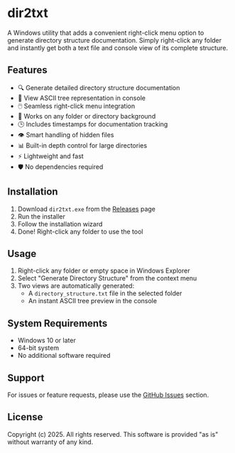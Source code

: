 # dir2txt

A Windows utility that adds a convenient right-click menu option to generate directory structure documentation. Simply right-click any folder and instantly get both a text file and console view of its complete structure.

## Features

- 🔍 Generate detailed directory structure documentation
- 🌲 View ASCII tree representation in console
- 🖱️ Seamless right-click menu integration
- 🎯 Works on any folder or directory background
- 🕒 Includes timestamps for documentation tracking
- 👁️ Smart handling of hidden files
- 📊 Built-in depth control for large directories
- ⚡ Lightweight and fast
- 🛡️ No dependencies required

## Installation

1. Download `dir2txt.exe` from the [Releases](../../releases) page
2. Run the installer
3. Follow the installation wizard
4. Done! Right-click any folder to use the tool

## Usage

1. Right-click any folder or empty space in Windows Explorer
2. Select "Generate Directory Structure" from the context menu
3. Two views are automatically generated:
   - A `directory_structure.txt` file in the selected folder
   - An instant ASCII tree preview in the console

## System Requirements

- Windows 10 or later
- 64-bit system
- No additional software required

## Support

For issues or feature requests, please use the [GitHub Issues](../../issues) section.

## License

Copyright (c) 2025. All rights reserved.
This software is provided "as is" without warranty of any kind.
